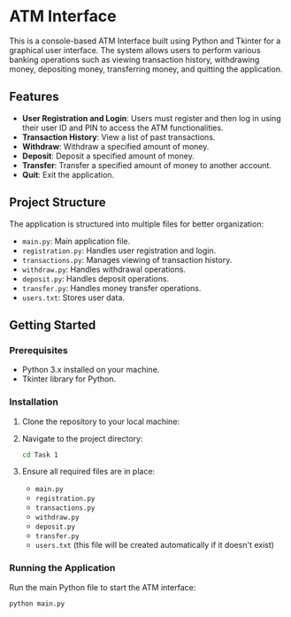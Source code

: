 # ATM Interface

This is a console-based ATM Interface built using Python and Tkinter for a graphical user interface. The system allows users to perform various banking operations such as viewing transaction history, withdrawing money, depositing money, transferring money, and quitting the application.

## Features

- **User Registration and Login**: Users must register and then log in using their user ID and PIN to access the ATM functionalities.
- **Transaction History**: View a list of past transactions.
- **Withdraw**: Withdraw a specified amount of money.
- **Deposit**: Deposit a specified amount of money.
- **Transfer**: Transfer a specified amount of money to another account.
- **Quit**: Exit the application.

## Project Structure

The application is structured into multiple files for better organization:

- `main.py`: Main application file.
- `registration.py`: Handles user registration and login.
- `transactions.py`: Manages viewing of transaction history.
- `withdraw.py`: Handles withdrawal operations.
- `deposit.py`: Handles deposit operations.
- `transfer.py`: Handles money transfer operations.
- `users.txt`: Stores user data.

## Getting Started

### Prerequisites

- Python 3.x installed on your machine.
- Tkinter library for Python.

### Installation

1. Clone the repository to your local machine:


2. Navigate to the project directory:
    ```sh
    cd Task 1
    ```
3. Ensure all required files are in place:
    - `main.py`
    - `registration.py`
    - `transactions.py`
    - `withdraw.py`
    - `deposit.py`
    - `transfer.py`
    - `users.txt` (this file will be created automatically if it doesn't exist)

### Running the Application

Run the main Python file to start the ATM interface:

```sh
python main.py
